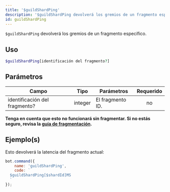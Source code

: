 ```yaml
---
title: '$guildShardPing'
description: '$guildShardPing devolverá los gremios de un fragmento específico.'
id: guildShardPing
---
```


`$guildShardPing` devolverá los gremios de un fragmento específico.

## Uso

```php
$guildShardPing[identificación del fragmento?]
```

## Parámetros

| Campo                         | Tipo    | Parámetros       | Requerido |
| ----------------------------- | ------- | ---------------- |:---------:|
| identificación del fragmento? | integer | El fragmento ID. |    no     |

**Tenga en cuenta que esto no funcionará sin fragmentar. Si no estás seguro, revisa la [guía de fragmentación](../../guides/client/6sharding.md).**

## Ejemplo(s)

Esto devolverá la latencia del fragmento actual:

```javascript
bot.command({
    name: 'guildShardPing',
    code: `
  $guildShardPing[$shardId]MS
  `
});
```
